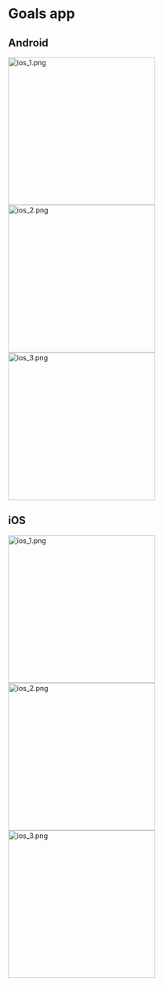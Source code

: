 # Goals app

## Android

<img alt="ios_1.png" src="images/ios_1.png" width="300"/>
<img alt="ios_2.png" src="images/ios_2.png" width="300"/>
<img alt="ios_3.png" src="images/ios_3.png" width="300"/>

## iOS

<img alt="ios_1.png" src="images/ios_1.png" width="300"/>
<img alt="ios_2.png" src="images/ios_2.png" width="300"/>
<img alt="ios_3.png" src="images/ios_3.png" width="300"/>
